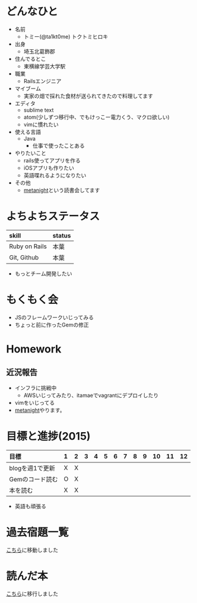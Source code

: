 # どんなひと

* 名前
  * トミー(@ta1kt0me) トクトミヒロキ
* 出身
  * 埼玉北葛飾郡
* 住んでるとこ
  * 東横線学芸大学駅
* 職業
  * Railsエンジニア
* マイブーム
  * 実家の畑で採れた食材が送られてきたので料理してます
* エディタ
  * sublime text
  * atom(少しずつ移行中、でもけっこー電力くう、マクロ欲しい)
  * vimに慣れたい
* 使える言語
  * Java
    * 仕事で使ったことある
* やりたいこと
  * rails使ってアプリを作る
  * iOSアプリも作りたい
  * 英語喋れるようになりたい
* その他
  * [metanight](http://e-g-d.doorkeeper.jp/events/17057)という読書会してます

# よちよちステータス

| skill         | status |
|:--------------|:-------|
| Ruby on Rails | 本葉     |
| Git, Github   | 本葉     |

* もっとチーム開発したい

# もくもく会

- JSのフレームワークいじってみる
- ちょっと前に作ったGemの修正

# Homework

## 近況報告

- インフラに挑戦中
  * AWSいじってみたり、itamaeでvagrantにデプロイしたり
- vimをいじってる
- [metanight](https://e-g-d.doorkeeper.jp/events/22960)やります。

# 目標と進捗(2015)

| 目標         | 1 | 2 | 3 | 4 | 5 | 6 | 7 | 8 | 9 | 10 | 11 | 12 |
|:-----------|:--|:--|:--|:--|:--|:--|:--|:--|:--|:---|:---|:---|
| blogを週1で更新 | X | X |   |   |   |   |   |   |   |    |    |    |
| Gemのコード読む  | O | X |   |   |   |   |   |   |   |    |    |    |
| 本を読む       | X | X |   |   |   |   |   |   |   |    |    |    |

* 英語も頑張る

# 過去宿題一覧

[こちら](https://gist.github.com/ta1kt0me/88bfa71e45d6ff39e352)に移動しました

# 読んだ本

[こちら](https://gist.github.com/ta1kt0me/188875121e3d246aaf42)に移行しました
